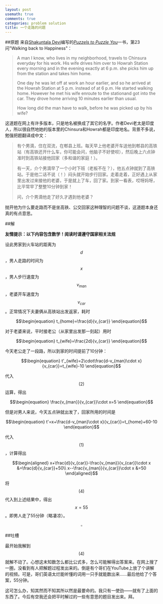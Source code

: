 ```yaml
---
layout: post
usemath: true
comments: true
categories: problem solution
title: 一个走路的问题
---
```

##原题
来自[Shakuntala Devi](https://en.wikipedia.org/wiki/Shakuntala_Devi)编写的[*Puzzels to Puzzle You*](https://books.google.com/books?id=F-idu9oxkdgC&printsec=frontcover#v=onepage&q&f=false)一书，第23问"Walking back to Happiness"：

> A man I know, who lives in my neighborhood, travels to Chinsura everyday for his work. His wife drives him over to Howrah Station every morning and in the evening exactly at 6 p.m. she picks him up from the station and takes him home.
> 
> One day he was let off at work an hour earlier, and so he arrived at the Howrah Station at 5 p.m. instead of at 6 p.m. He started walking home. However he met his wife enroute to the stationand got into the car. They drove home arriving 10 minutes earlier than usual.
> 
> How long did the man have to walk, before he was picked up by his wife?

这道题在网上有许多版本，只是地名被换成了其它的名字。作者Devi老太是印度人，所以很自然地她的版本里的Chinsura和Howrah都是印度地名。背景不多说，勉强把题翻译成中文：

> 有个男滴，住在双流，在郫县上班。每天早上他老婆开车送他到郫县的高铁站（有高铁还开什么车，你可能会问，他脑子不好使呗），然后晚上六点钟准时到高铁站接他回家（多和谐的家庭！）。
> 
> 有一天，介个男滴早了一个小时下班（老板不在？），他五点钟就到了高铁站。于是他二话不说（！）闷头就开始步行回家。走着走着，正好遇上从家里出发过来接他的老婆，于是就上了车，回了家。到家一看表，哎呀妈呀，比平常早了整整10分钟到家！
> 
> 问，介个男滴他走了好久才遇到他老婆？

抛开他为什么要走路而不是坐高铁、公交回家这种理智的问题不谈，这道题本身还真的有点意思。

##解

**友情提示：以下内容包含数学！阅读时请遵守国家相关法规**

设此男家到火车站的距离为$$d$$，男人走路的时间为$$x$$，男人步行速度为$$v_{man}$$，老婆开车速度为$$v_{car}$$。正常情况下夫妻俩从高铁站出发返家，耗时

$$\begin{equation}
	t_{home}=\frac{d}{v_{car}}
\end{equation}$$

对于老婆来说，平时接老公（从家里出发那一刻起）用时

$$\begin{equation}
	t_{wife}=\frac{2d}{v_{car}}
\end{equation}$$

今天老公走了一段路，所以到家的时间提前了10分钟：

$$\begin{equation}
	t'_{wife}=2\cdot\frac{d-v_{man}\cdot x}{v_{car}}=t_{wife}-10
\end{equation}$$

代入$$(2)$$运算，得出

$$\begin{equation}
	\frac{v_{man}}{v_{car}}\cdot x=5
\end{equation}$$

但是对男人来说，今天五点钟就出发了，回家所用的时间是

$$\begin{equation}
	t'=x+\frac{d-v_{man}\cdot x}{v_{car}}=t_{home}+60-10
\end{equation}$$

代入$$(1)$$，计算得出

$$\begin{aligned}
	x+\frac{d}{v_{car}}-\frac{v_{man}}{v_{car}}\cdot x &=\frac{d}{v_{car}}+50\\
	x--\frac{v_{man}}{v_{car}}\cdot x &=50
\end{aligned}$$

将$$(4)$$代入到上述结果中，得出$$x=55$$。即男人走了55分钟（略凄凉）。

$$\square$$

##吐槽

最开始我解到$$(4)$$就解不动了。心想这未知数怎么都比公式多，怎么可能解得出答案来。在网上搜了一圈，没看到有人把解题过程发出来的。倒是有个哥们在YouTube上放了个讲解的视频。可是，哥们英语太烂能听懂的词用一只手就能数出来……最后他给了个答案，55分钟。

这可怎么办，知其然而不知其所以然是最要命的。我只有一使劲——就有了上面的东西了。今后有空我还会把平时解过的一些有意思的题目发出来。拜。